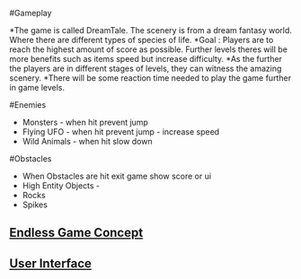 #Gameplay

*The game is called DreamTale. The scenery is from a dream fantasy world. Where there are different types of species of life.
*Goal : Players are to reach the highest amount of score as possible. Further levels theres will be more benefits such as items speed but increase difficulty.
*As the further the players are in different stages of levels, they can witness the amazing scenery.
*There will be some reaction time needed to play the game further in game levels.

#Enemies 
*  Monsters   - when hit prevent jump
*  Flying UFO  - when hit prevent jump - increase speed
*  Wild Animals - when hit slow down
 
#Obstacles
*  When Obstacles are hit exit game show score or ui
*  High Entity Objects   -
*  Rocks
*  Spikes


## [Endless Game Concept](https://github.com/merksmanship/AdvancedPJ340/blob/master/gameconceptanduiforgame.png)

## [User Interface](https://github.com/merksmanship/AdvancedPJ340/blob/master/gameconceptanduiforgame.png)
